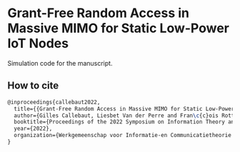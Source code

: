 # Grant-Free Random Access in Massive MIMO for Static Low-Power IoT Nodes

Simulation code for the manuscript.

## How to cite
```latex
@inproceedings{callebaut2022,
  title={{Grant-Free Random Access in Massive MIMO for Static Low-Power IoT Nodes}},
  author={Gilles Callebaut, Liesbet Van der Perre and Fran\c{c}ois Rottenberg},
  booktitle={Proceedings of the 2022 Symposium on Information Theory and Signal Processing in the Benelux},
  year={2022},
  organization={Werkgemeenschap voor Informatie-en Communicatietheorie (WIC)}
}
```
